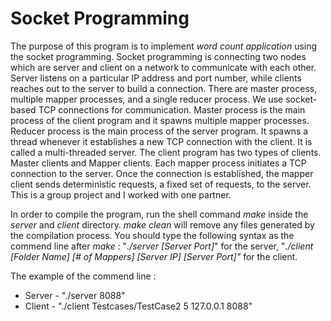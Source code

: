 # Socket Programming

The purpose of this program is to implement *word count application* using the socket programming. Socket programming is connecting two nodes which are server and client on a network to communicate with each other. Server listens on a particular IP address and port number, while clients reaches out to the server to build a connection. There are master process, multiple mapper processes, and a single reducer process. We use socket-based TCP connections for communication. Master process is the main process of the client program and it spawns multiple mapper processes. Reducer process is the main process of the server program. It spawns a thread whenever it establishes a new TCP connection with the client. It is called a multi-threaded server. The client program has two types of clients. Master clients and Mapper clients. Each mapper process initiates a TCP connection to the server. Once the connection is established, the mapper client sends deterministic requests, a fixed set of requests, to the server. This is a group project and I worked with one partner.

In order to compile the program, run the shell command *make* inside the *server* and *client* directory. *make clean* will remove any files generated by the compilation process. You should type the following syntax as the commend line after *make* : "*./server [Server Port]*" for the server, "*./client [Folder Name] [# of Mappers] [Server IP] [Server Port]"* for the client.

The example of the commend line :

* Server - "./server 8088"
* Client - "./client Testcases/TestCase2 5 127.0.0.1 8088"
